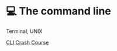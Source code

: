 # 💻 The command line

Terminal, UNIX

[CLI Crash Course](https://omundy.github.io/learn-computing/slides/command-line-crash-course.html)
